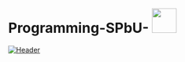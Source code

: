 # Programming-SPbU-  <img src="https://uploads-ssl.webflow.com/5dd5b1adcd567c62a35dffb8/5e6796fdb8d9bb603797f20d_GXBKL-A6A1EJJLTS.gif" width="50px">
[![Header](https://images.unsplash.com/photo-1494178270175-e96de2971df9?ixlib=rb-1.2.1&ixid=eyJhcHBfaWQiOjEyMDd9&w=1000&q=80 "Header")](https://some-url.dev/)
